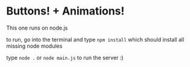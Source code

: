 # Buttons! + Animations!

This one runs on node.js

to run, go into the terminal and type `npm install` which should install all missing node modules

type `node .` or `node main.js` to run the server :)
